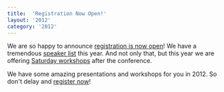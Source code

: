 ```yaml
---
title:  'Registration Now Open!'
layout: '2012'
category: '2012'
---
```

We are so happy to announce [registration is now open](/2012/register)! We have a tremendous [speaker list](/2012/sessions) this year. And not only that, but this year we are offering [Saturday workshops](/2012/workshops) after the conference.

We have some amazing presentations and workshops for you in 2012. So don't delay and [register now](/2012/register)!

<script type="text/javascript">var host = (("https:" == document.location.protocol) ? "https://secure." : "http://");document.write(unescape("%3Cscript src='" + host + "wufoo.com/scripts/embed/form.js' type='text/javascript'%3E%3C/script%3E"));</script>

<script type="text/javascript">
var s7x2r7 = new WufooForm();
s7x2r7.initialize({
'userName':'mwrc', 
'formHash':'s7x2r7', 
'autoResize':true,
'height':'1403',
'header':'show', 
'ssl':true});
s7x2r7.display();
</script>
